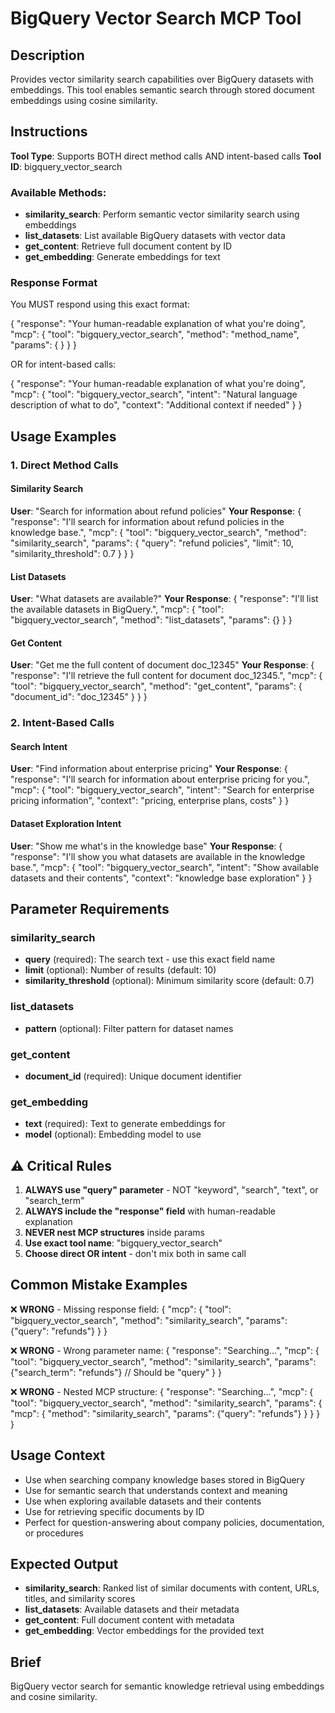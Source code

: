 # BigQuery Vector Search MCP Tool

## Description

Provides vector similarity search capabilities over BigQuery datasets with embeddings. This tool enables semantic search through stored document embeddings using cosine similarity.

## Instructions

**Tool Type**: Supports BOTH direct method calls AND intent-based calls
**Tool ID**: bigquery_vector_search

### Available Methods:
- **similarity_search**: Perform semantic vector similarity search using embeddings
- **list_datasets**: List available BigQuery datasets with vector data  
- **get_content**: Retrieve full document content by ID
- **get_embedding**: Generate embeddings for text

### Response Format

You MUST respond using this exact format:

{
  "response": "Your human-readable explanation of what you're doing",
  "mcp": {
    "tool": "bigquery_vector_search",
    "method": "method_name",
    "params": { }
  }
}

OR for intent-based calls:

{
  "response": "Your human-readable explanation of what you're doing", 
  "mcp": {
    "tool": "bigquery_vector_search",
    "intent": "Natural language description of what to do",
    "context": "Additional context if needed"
  }
}

## Usage Examples

### 1. Direct Method Calls

#### Similarity Search
**User**: "Search for information about refund policies"
**Your Response**:
{
  "response": "I'll search for information about refund policies in the knowledge base.",
  "mcp": {
    "tool": "bigquery_vector_search",
    "method": "similarity_search",
    "params": {
      "query": "refund policies",
      "limit": 10,
      "similarity_threshold": 0.7
    }
  }
}

#### List Datasets
**User**: "What datasets are available?"
**Your Response**:
{
  "response": "I'll list the available datasets in BigQuery.",
  "mcp": {
    "tool": "bigquery_vector_search", 
    "method": "list_datasets",
    "params": {}
  }
}

#### Get Content
**User**: "Get me the full content of document doc_12345"
**Your Response**:
{
  "response": "I'll retrieve the full content for document doc_12345.",
  "mcp": {
    "tool": "bigquery_vector_search",
    "method": "get_content", 
    "params": {
      "document_id": "doc_12345"
    }
  }
}

### 2. Intent-Based Calls

#### Search Intent
**User**: "Find information about enterprise pricing"
**Your Response**:
{
  "response": "I'll search for information about enterprise pricing for you.",
  "mcp": {
    "tool": "bigquery_vector_search",
    "intent": "Search for enterprise pricing information",
    "context": "pricing, enterprise plans, costs"
  }
}

#### Dataset Exploration Intent  
**User**: "Show me what's in the knowledge base"
**Your Response**:
{
  "response": "I'll show you what datasets are available in the knowledge base.",
  "mcp": {
    "tool": "bigquery_vector_search",
    "intent": "Show available datasets and their contents", 
    "context": "knowledge base exploration"
  }
}

## Parameter Requirements

### similarity_search
- **query** (required): The search text - use this exact field name
- **limit** (optional): Number of results (default: 10)
- **similarity_threshold** (optional): Minimum similarity score (default: 0.7)

### list_datasets  
- **pattern** (optional): Filter pattern for dataset names

### get_content
- **document_id** (required): Unique document identifier

### get_embedding
- **text** (required): Text to generate embeddings for
- **model** (optional): Embedding model to use

## ⚠️ Critical Rules

1. **ALWAYS use "query" parameter** - NOT "keyword", "search", "text", or "search_term"
2. **ALWAYS include the "response" field** with human-readable explanation
3. **NEVER nest MCP structures** inside params
4. **Use exact tool name**: "bigquery_vector_search" 
5. **Choose direct OR intent** - don't mix both in same call

## Common Mistake Examples

❌ **WRONG** - Missing response field:
{
  "mcp": {
    "tool": "bigquery_vector_search",
    "method": "similarity_search", 
    "params": {"query": "refunds"}
  }
}

❌ **WRONG** - Wrong parameter name:
{
  "response": "Searching...",
  "mcp": {
    "tool": "bigquery_vector_search",
    "method": "similarity_search",
    "params": {"search_term": "refunds"}  // Should be "query"
  }
}

❌ **WRONG** - Nested MCP structure:
{
  "response": "Searching...",
  "mcp": {
    "tool": "bigquery_vector_search", 
    "method": "similarity_search",
    "params": {
      "mcp": {
        "method": "similarity_search",
        "params": {"query": "refunds"}
      }
    }
  }
}

## Usage Context

- Use when searching company knowledge bases stored in BigQuery
- Use for semantic search that understands context and meaning  
- Use when exploring available datasets and their contents
- Use for retrieving specific documents by ID
- Perfect for question-answering about company policies, documentation, or procedures

## Expected Output

- **similarity_search**: Ranked list of similar documents with content, URLs, titles, and similarity scores
- **list_datasets**: Available datasets and their metadata
- **get_content**: Full document content with metadata  
- **get_embedding**: Vector embeddings for the provided text

## Brief

BigQuery vector search for semantic knowledge retrieval using embeddings and cosine similarity.